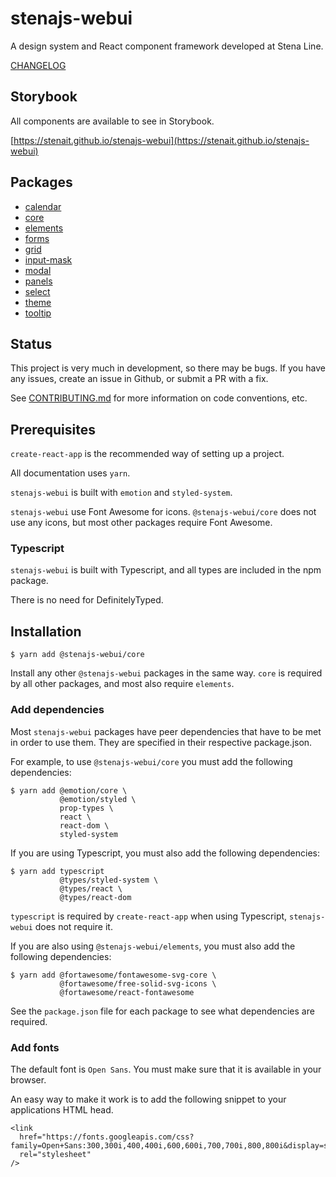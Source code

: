 # stenajs-webui

A design system and React component framework developed at Stena Line.

[CHANGELOG](CHANGELOG.md)

## Storybook

All components are available to see in Storybook.

[https://stenait.github.io/stenajs-webui](https://stenait.github.io/stenajs-webui)

## Packages

- [calendar](packages/calendar/README.md)
- [core](packages/core/README.md)
- [elements](packages/elements/README.md)
- [forms](packages/forms/README.md)
- [grid](packages/grid/README.md)
- [input-mask](packages/input-mask/README.md)
- [modal](packages/modal/README.md)
- [panels](packages/panels/README.md)
- [select](packages/select/README.md)
- [theme](packages/theme/README.md)
- [tooltip](packages/tooltip/README.md)

## Status

This project is very much in development, so there may be bugs.
If you have any issues, create an issue in Github, or submit a PR with a fix.

See [CONTRIBUTING.md](CONTRIBUTING.md) for more information on code conventions, etc.

## Prerequisites

`create-react-app` is the recommended way of setting up a project.

All documentation uses `yarn`.

`stenajs-webui` is built with `emotion` and `styled-system`.

`stenajs-webui` use Font Awesome for icons.
`@stenajs-webui/core` does not use any icons, but most other packages require Font Awesome.

### Typescript

`stenajs-webui` is built with Typescript, and all types are included in the npm package.

There is no need for DefinitelyTyped.

## Installation

```
$ yarn add @stenajs-webui/core
```

Install any other `@stenajs-webui` packages in the same way.
`core` is required by all other packages, and most also require `elements`.

### Add dependencies

Most `stenajs-webui` packages have peer dependencies that have to be met in order to use them.
They are specified in their respective package.json.

For example, to use `@stenajs-webui/core` you must add the following dependencies:

```
$ yarn add @emotion/core \
           @emotion/styled \
           prop-types \
           react \
           react-dom \
           styled-system
```

If you are using Typescript, you must also add the following dependencies:

```
$ yarn add typescript
           @types/styled-system \
           @types/react \
           @types/react-dom
```

`typescript` is required by `create-react-app` when using Typescript, `stenajs-webui` does not require it.

If you are also using `@stenajs-webui/elements`, you must also add the following dependencies:

```
$ yarn add @fortawesome/fontawesome-svg-core \
           @fortawesome/free-solid-svg-icons \
           @fortawesome/react-fontawesome
```

See the `package.json` file for each package to see what dependencies are required.

### Add fonts

The default font is `Open Sans`. You must make sure that it is available in your browser.

An easy way to make it work is to add the following snippet to your applications HTML head.

```
<link
  href="https://fonts.googleapis.com/css?family=Open+Sans:300,300i,400,400i,600,600i,700,700i,800,800i&display=swap"
  rel="stylesheet"
/>
```
